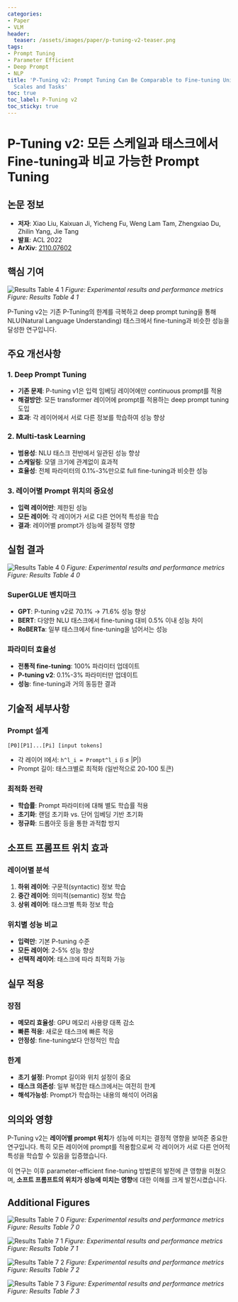 ```yaml
---
categories:
- Paper
- VLM
header:
  teaser: /assets/images/paper/p-tuning-v2-teaser.png
tags:
- Prompt Tuning
- Parameter Efficient
- Deep Prompt
- NLP
title: 'P-Tuning v2: Prompt Tuning Can Be Comparable to Fine-tuning Universally Across
  Scales and Tasks'
toc: true
toc_label: P-Tuning v2
toc_sticky: true
---
```


# P-Tuning v2: 모든 스케일과 태스크에서 Fine-tuning과 비교 가능한 Prompt Tuning

## 논문 정보
- **저자**: Xiao Liu, Kaixuan Ji, Yicheng Fu, Weng Lam Tam, Zhengxiao Du, Zhilin Yang, Jie Tang
- **발표**: ACL 2022
- **ArXiv**: [2110.07602](https://arxiv.org/abs/2110.07602)

## 핵심 기여

![Results Table 4 1](/assets/images/paper/p-tuning-v2/results_table_4_1.png)
*Figure: Experimental results and performance metrics*
*Figure: Results Table 4 1*


P-Tuning v2는 기존 P-Tuning의 한계를 극복하고 deep prompt tuning을 통해 NLU(Natural Language Understanding) 태스크에서 fine-tuning과 비슷한 성능을 달성한 연구입니다.

## 주요 개선사항

### 1. Deep Prompt Tuning
- **기존 문제**: P-tuning v1은 입력 임베딩 레이어에만 continuous prompt를 적용
- **해결방안**: 모든 transformer 레이어에 prompt를 적용하는 deep prompt tuning 도입
- **효과**: 각 레이어에서 서로 다른 정보를 학습하여 성능 향상

### 2. Multi-task Learning
- **범용성**: NLU 태스크 전반에서 일관된 성능 향상
- **스케일링**: 모델 크기에 관계없이 효과적
- **효율성**: 전체 파라미터의 0.1%-3%만으로 full fine-tuning과 비슷한 성능

### 3. 레이어별 Prompt 위치의 중요성
- **입력 레이어만**: 제한된 성능
- **모든 레이어**: 각 레이어가 서로 다른 언어적 특성을 학습
- **결과**: 레이어별 prompt가 성능에 결정적 영향

## 실험 결과

![Results Table 4 0](/assets/images/paper/p-tuning-v2/results_table_4_0.png)
*Figure: Experimental results and performance metrics*
*Figure: Results Table 4 0*


### SuperGLUE 벤치마크
- **GPT**: P-tuning v2로 70.1% → 71.6% 성능 향상
- **BERT**: 다양한 NLU 태스크에서 fine-tuning 대비 0.5% 이내 성능 차이
- **RoBERTa**: 일부 태스크에서 fine-tuning을 넘어서는 성능

### 파라미터 효율성
- **전통적 fine-tuning**: 100% 파라미터 업데이트
- **P-tuning v2**: 0.1%-3% 파라미터만 업데이트
- **성능**: fine-tuning과 거의 동등한 결과

## 기술적 세부사항

### Prompt 설계
```
[P0][P1]...[Pi] [input tokens]
```
- 각 레이어 l에서: `h^l_i = Prompt^l_i` (i ≤ |P|)
- Prompt 길이: 태스크별로 최적화 (일반적으로 20-100 토큰)

### 최적화 전략
- **학습률**: Prompt 파라미터에 대해 별도 학습률 적용
- **초기화**: 랜덤 초기화 vs. 단어 임베딩 기반 초기화
- **정규화**: 드롭아웃 등을 통한 과적합 방지

## 소프트 프롬프트 위치 효과

### 레이어별 분석
1. **하위 레이어**: 구문적(syntactic) 정보 학습
2. **중간 레이어**: 의미적(semantic) 정보 학습  
3. **상위 레이어**: 태스크별 특화 정보 학습

### 위치별 성능 비교
- **입력만**: 기본 P-tuning 수준
- **모든 레이어**: 2-5% 성능 향상
- **선택적 레이어**: 태스크에 따라 최적화 가능

## 실무 적용

### 장점
- **메모리 효율성**: GPU 메모리 사용량 대폭 감소
- **빠른 적응**: 새로운 태스크에 빠른 적응
- **안정성**: fine-tuning보다 안정적인 학습

### 한계
- **초기 설정**: Prompt 길이와 위치 설정이 중요
- **태스크 의존성**: 일부 복잡한 태스크에서는 여전히 한계
- **해석가능성**: Prompt가 학습하는 내용의 해석이 어려움

## 의의와 영향

P-Tuning v2는 **레이어별 prompt 위치**가 성능에 미치는 결정적 영향을 보여준 중요한 연구입니다. 특히 모든 레이어에 prompt를 적용함으로써 각 레이어가 서로 다른 언어적 특성을 학습할 수 있음을 입증했습니다.

이 연구는 이후 parameter-efficient fine-tuning 방법론의 발전에 큰 영향을 미쳤으며, **소프트 프롬프트의 위치가 성능에 미치는 영향**에 대한 이해를 크게 발전시켰습니다.

## Additional Figures


![Results Table 7 0](/assets/images/paper/p-tuning-v2/results_table_7_0.png)
*Figure: Experimental results and performance metrics*
*Figure: Results Table 7 0*


![Results Table 7 1](/assets/images/paper/p-tuning-v2/results_table_7_1.png)
*Figure: Experimental results and performance metrics*
*Figure: Results Table 7 1*


![Results Table 7 2](/assets/images/paper/p-tuning-v2/results_table_7_2.png)
*Figure: Experimental results and performance metrics*
*Figure: Results Table 7 2*


![Results Table 7 3](/assets/images/paper/p-tuning-v2/results_table_7_3.png)
*Figure: Experimental results and performance metrics*
*Figure: Results Table 7 3*